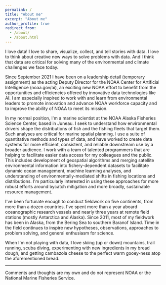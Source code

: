 ```yaml
---
permalink: /
title: "About me"
excerpt: "About me"
author_profile: true
redirect_from: 
  - /about/
  - /about.html
---
```


I love data! I love to share, visualize, collect, and tell stories with data. I love to think about creative new ways to solve problems with data. And I think that data are critical for solving many of the environmental and climate challenges we face today.

Since September 2021 I have been on a leadership detail (temporary assignment) as the acting Deputy Director for the NOAA Center for Artificial Intelligence (noaa.gov/ai), an exciting new NOAA effort to benefit from the opportunities and efficiencies offered by innovative data technologies like AI. I am especially inspired to work with and learn from environmental leaders to promote innovation and advance NOAA workforce capacity and to improve the ability of NOAA to meet its mission.

In my normal position, I'm a marine scientist at the NOAA Alaska Fisheries Science Center, based in Juneau. I seek to understand how environmental drivers shape the distributions of fish and the fishing fleets that target them. Such analyses are critical for marine spatial planning. I use a suite of quantitative methods and types of data, and have worked to create data systems for more efficient, consistent, and reliable downstream use by a broader audience. I work with a team of talented programmers that are helping to facilitate easier data access for my colleagues and the public. This includes development of geospatial algorithms and merging satellite environmental information into fishery-dependent datasets to facilitate dynamic ocean management, machine learning analyses, and understanding of environmentally-mediated shifts in fishing locations and distributions. I'm particularly interested in using these approaches for more robust efforts around bycatch mitigation and more broadly, sustainable resource management.  

I've been fortunate enough to conduct fieldwork on five continents, from more than a dozen countries. I've spent more than a year aboard oceanographic research vessels and nearly three years at remote field stations (mostly Antarctica and Alaska). Since 2011, most of my fieldwork has been in Alaska, from the Bering Sea to southern Baranof Island. Time in the field continues to inspire new hypotheses, observations, approaches to problem solving, and general enthusiasm for science. 

When I'm not playing with data, I love skiing (up or down) mountains, trail running, scuba diving, experimenting with new ingredients in my bread dough, and getting cambazola cheese to the perfect warm gooey-ness atop the aforementioned bread.


------
Comments and thoughts are my own and do not represent NOAA or the National Marine Fisheries Service.
